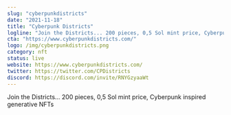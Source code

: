 ```yaml
---
slug: "cyberpunkdistricts"
date: "2021-11-18"
title: "Cyberpunk Districts"
logline: "Join the Districts... 200 pieces, 0,5 Sol mint price, Cyberpunk inspired generative NFTs"
cta: "https://www.cyberpunkdistricts.com/"
logo: /img/cyberpunkdistricts.png
category: nft
status: live
website: https://www.cyberpunkdistricts.com/
twitter: https://twitter.com/CPDistricts
discord: https://discord.com/invite/RNYGzyaaWt
---
```


Join the Districts... 200 pieces, 0,5 Sol mint price, Cyberpunk inspired generative NFTs
